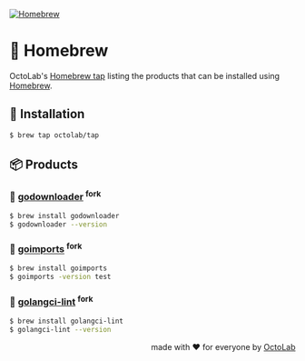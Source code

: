 [![Homebrew][social.preview]][preview.config]

# 🍻 Homebrew

OctoLab's [Homebrew tap](https://docs.brew.sh/Taps) listing the products
that can be installed using [Homebrew](https://brew.sh).
<!-- 🍻 Homebrew tap to install OctoLab products. -->

## 🧩 Installation

```bash
$ brew tap octolab/tap
```

## 📦 Products

### 🔧 [godownloader][] <sup>fork</sup>

```bash
$ brew install godownloader
$ godownloader --version
```

[godownloader]: https://github.com/kamilsk/godownloader/releases/tag/homebrew


### 🔧 [goimports][] <sup>fork</sup>

```bash
$ brew install goimports
$ goimports -version test
```

[goimports]: https://github.com/kamilsk/go-tools/releases/tag/goimports


### 🔧 [golangci-lint][] <sup>fork</sup>

```bash
$ brew install golangci-lint
$ golangci-lint --version
```

[golangci-lint]: https://github.com/kamilsk/golangci-lint/releases/tag/looppointer


<p align="right">made with ❤️ for everyone by <a href="https://www.octolab.org/">OctoLab</a></p>

[social.preview]:   https://cdn.octolab.org/repo/homebrew-tap.png
[preview.config]:   https://socialify.git.ci/octolab/homebrew-tap?description=1&font=Raleway&language=1&name=1&owner=1&pattern=Circuit%20Board&theme=Light
[preview.fallback]: https://socialify.git.ci/octolab/homebrew-tap/image?description=1&font=Raleway&language=1&name=1&owner=1&pattern=Circuit%20Board&theme=Light
